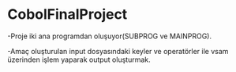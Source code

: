 # CobolFinalProject

-Proje iki ana programdan oluşuyor(SUBPROG ve MAINPROG).

-Amaç oluşturulan input dosyasındaki keyler ve operatörler ile vsam üzerinden işlem yaparak output oluşturmak.
